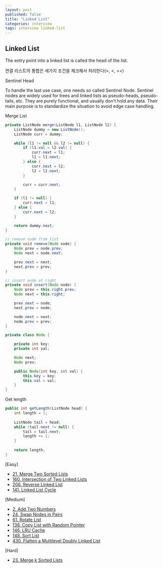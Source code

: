 ```yaml
---
layout: post
published: false
title: "Linked List"
categories: interview
tags: interview linked-list
---
```


## Linked List

The entry point into a linked list is called the head of the list.

연결 리스트의 통합은 세가지 조건을 체크해서 처리한다(>, <, ==)

Sentinel Head

To handle the last use case, one needs so called Sentinel Node. Sentinel nodes are widely used for trees and linked lists as pseudo-heads, pseudo-tails, etc. They are purely functional, and usually don't hold any data. Their main purpose is to standardize the situation to avoid edge case handling.

Merge List
```java
private ListNode merge(ListNode l1, ListNode l2) {
    ListNode dummy = new ListNode();
    ListNode curr = dummy;

    while (l1 != null && l2 != null) {
        if (l1.val < l2.val) {
            curr.next = l1;
            l1 = l1.next;
        } else {
            curr.next = l2;
            l2 = l2.next;
        }

        curr = curr.next;
    }

    if (l1 != null) {
        curr.next = l1;
    } else {
        curr.next = l2;
    }

    return dummy.next;
}
```

```java
// remove node from list
private void remove(Node node) {
    Node prev = node.prev;
    Node next = node.next;

    prev.next = next;
    next.prev = prev;
}

// insert node at right
private void insert(Node node) {
    Node prev = this.right.prev;
    Node next = this.right;

    prev.next = node;
    next.prev = node;

    node.next = next;
    node.prev = prev;
}

private class Node {

    private int key;
    private int val;

    Node next;
    Node prev;

    public Node(int key, int val) {
        this.key = key;
        this.val = val;
    }
}
```

Get length
```java
public int getLength(ListNode head) {
    int length = 1;
    
    ListNode tail = head;
    while (tail.next != null) {
        tail = tail.next;
        length += 1;
    }
    
    return length;
}
```

[Easy]
- [21. Merge Two Sorted Lists](https://leetcode.com/problems/merge-two-sorted-lists/)
- [160. Intersection of Two Linked Lists](https://leetcode.com/problems/intersection-of-two-linked-lists/)
- [206. Reverse Linked List](https://leetcode.com/problems/reverse-linked-list/)
- [141. Linked List Cycle](https://leetcode.com/problems/linked-list-cycle/)

[Medium]
- [2. Add Two Numbers](https://leetcode.com/problems/add-two-numbers/)
- [24. Swap Nodes in Pairs](https://leetcode.com/problems/swap-nodes-in-pairs/)
- [61. Rotate List](https://leetcode.com/problems/rotate-list/)
- [138. Copy List with Random Pointer](https://leetcode.com/problems/copy-list-with-random-pointer/)
- [146. LRU Cache](https://leetcode.com/problems/lru-cache/)
- [148. Sort List](https://leetcode.com/problems/sort-list/)
- [430. Flatten a Multilevel Doubly Linked List](https://leetcode.com/problems/flatten-a-multilevel-doubly-linked-list/)

[Hard]
- [23. Merge k Sorted Lists](https://leetcode.com/problems/merge-k-sorted-lists/)